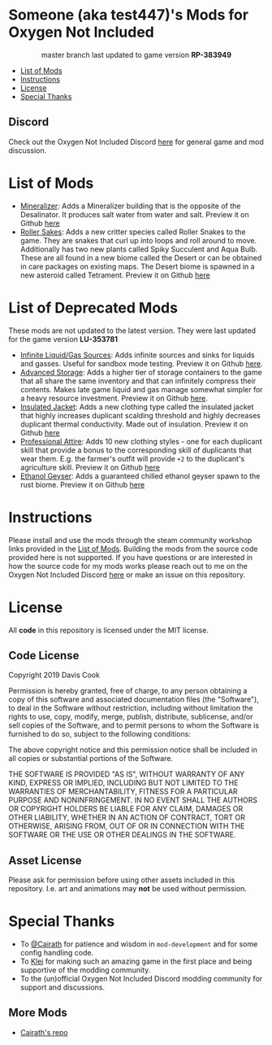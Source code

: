 # Someone (aka test447)'s Mods for Oxygen Not Included
<div align="center">

master branch last updated to game version **RP-383949**

</div>

* [List of Mods](#list-of-mods)
* [Instructions](#instructions)
* [License](#license)
* [Special Thanks](#special-thanks)

## Discord
Check out the Oxygen Not Included Discord [here](https://discord.gg/EBncbX2) for general game and mod discussion.

<a name="list-of-mods"></a>
# List of Mods
* [Mineralizer](https://steamcommunity.com): Adds a Mineralizer building that is the opposite of the Desalinator. It produces salt water from water and salt. Preview it on Github [here](src/Mineralizer/README.md)
* [Roller Sakes](https://steamcommunity.com): Adds a new critter species called Roller Snakes to the game. They are snakes that curl up into loops and roll around to move. Additionally has two new plants called Spiky Succulent and Aqua Bulb. These are all found in a new biome called the Desert or can be obtained in care packages on existing maps. The Desert biome is spawned in a new asteroid called Tetrament. Preview it on Github [here](src/RollerSnake/README.md)

<a name="list-of-deprecated-mods"></a>
# List of Deprecated Mods
These mods are not updated to the latest version. They were last updated for the game version **LU-353781**
* [Infinite Liquid/Gas Sources](https://steamcommunity.com/sharedfiles/filedetails/?id=1711115962): Adds infinite sources and sinks for liquids and gasses. Useful for sandbox mode testing. Preview it on Github [here](src/InfiniteSourceSink/README.md).
* [Advanced Storage](https://steamcommunity.com/sharedfiles/filedetails/?id=1808602247): Adds a higher tier of storage containers to the game that all share the same inventory and that can infinitely compress their contents. Makes late game liquid and gas manage somewhat simpler for a heavy resource investment. Preview it on Github [here](src/TeleStorage/README.md).
* [Insulated Jacket](https://steamcommunity.com/sharedfiles/filedetails/?id=1809475355): Adds a new clothing type called the insulated jacket that highly increases duplicant scalding threshold and highly decreases duplicant thermal conductivity. Made out of insulation. Preview it on Github [here](src/InsulatedJacket/README.md)
* [Professional Attire](https://steamcommunity.com/sharedfiles/filedetails/?id=1810563583): Adds 10 new clothing styles - one for each duplicant skill that provide a bonus to the corresponding skill of duplicants that wear them. E.g. the farmer's outfit will provide `+2` to the duplicant's agriculture skill. Preview it on Github [here](src/ProfessionalAttire/README.md)
* [Ethanol Geyser](https://steamcommunity.com/sharedfiles/filedetails/?id=1810801031): Adds a guaranteed chilled ethanol geyser spawn to the rust biome. Preview it on Github [here](src/EthanolGeyser/README.md)

<a name="instructions"></a>
# Instructions
Please install and use the mods through the steam community workshop links provided in the [List of Mods](#list-of-mods). Building the mods from the source code provided here is not supported. If you have questions or are interested in how the source code for my mods works please reach out to me on the Oxygen Not Included Discord [here](https://discord.gg/EBncbX2) or make an issue on this repository.

<a name="license"></a>
# License
All **code** in this repository is licensed under the MIT license.

## Code License

Copyright 2019 Davis Cook

Permission is hereby granted, free of charge, to any person obtaining a copy of this software and associated documentation files (the "Software"), to deal in the Software without restriction, including without limitation the rights to use, copy, modify, merge, publish, distribute, sublicense, and/or sell copies of the Software, and to permit persons to whom the Software is furnished to do so, subject to the following conditions:

The above copyright notice and this permission notice shall be included in all copies or substantial portions of the Software.

THE SOFTWARE IS PROVIDED "AS IS", WITHOUT WARRANTY OF ANY KIND, EXPRESS OR IMPLIED, INCLUDING BUT NOT LIMITED TO THE WARRANTIES OF MERCHANTABILITY, FITNESS FOR A PARTICULAR PURPOSE AND NONINFRINGEMENT. IN NO EVENT SHALL THE AUTHORS OR COPYRIGHT HOLDERS BE LIABLE FOR ANY CLAIM, DAMAGES OR OTHER LIABILITY, WHETHER IN AN ACTION OF CONTRACT, TORT OR OTHERWISE, ARISING FROM, OUT OF OR IN CONNECTION WITH THE SOFTWARE OR THE USE OR OTHER DEALINGS IN THE SOFTWARE.

## Asset License

Please ask for permission before using other assets included in this repository. I.e. art and animations may **not** be used without permission.

<a name="special-thanks"></a>
# Special Thanks
* To [@Cairath](https://github.com/Cairath) for patience and wisdom in `mod-development` and for some config handling code.
* To [Klei](https://www.klei.com/) for making such an amazing game in the first place and being supportive of the modding community.
* To the (un)official Oxygen Not Included Discord modding community for support and discussions.

## More Mods
* [Cairath's repo](https://github.com/Cairath/ONI-Mods/)
